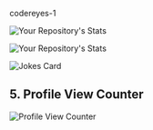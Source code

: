 
codereyes-1


![Your Repository's Stats](https://github-readme-stats.vercel.app/api?username=codereyes-1&show_icons=true)


![Your Repository's Stats](https://github-readme-stats.vercel.app/api/top-langs/?username=codereyes-1&theme=blue-green)


![Jokes Card](https://readme-jokes.vercel.app/api)
## 5. Profile View Counter
![Profile View Counter](https://komarev.com/ghpvc/?username=codereyes-1)
